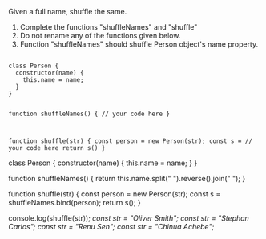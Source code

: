 Given a full name, shuffle the same.

1. Complete the functions "shuffleNames" and "shuffle"
2. Do not rename any of the functions given below.
3. Function "shuffleNames" should shuffle Person object's name property.

<Editor lang="javascript" type="exercise" testMode="multipleInput">
<code>
class Person {
  constructor(name) {
    this.name = name;
  }
}

function shuffleNames() {
  // your code here
}

function shuffle(str) {
  const person = new Person(str);
  const s = // your code here
  return s()
}
</code>

<solution>
class Person {
  constructor(name) {
    this.name = name;
  }
}

function shuffleNames() {
  return this.name.split(" ").reverse().join(" ");
}

function shuffle(str) {
  const person = new Person(str);
  const s = shuffleNames.bind(person);
  return s();
}
</solution>

<testcases>
<caller>
console.log(shuffle(str));
</caller>
<testcase>
<i>
const str = "Oliver Smith";
</i>
</testcase>
<testcase>
<i>
const str = "Stephan Carlos";
</i>
</testcase>
<testcase>
<i>
const str = "Renu Sen";
</i>
</testcase>
<testcase>
<i>
const str = "Chinua Achebe";
</i>
</testcase>
</testcases>
</Editor>